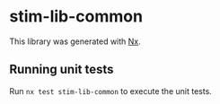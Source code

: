 # stim-lib-common

This library was generated with [Nx](https://nx.dev).

## Running unit tests

Run `nx test stim-lib-common` to execute the unit tests.
